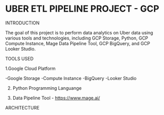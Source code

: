 # UBER ETL PIPELINE PROJECT - GCP 

INTRODUCTION

The goal of this project is to perform data analytics on Uber data using various tools and technologies, including GCP Storage, Python, GCP Compute Instance, Mage Data Pipeline Tool, GCP BigQuery, and GCP Looker Studio.

TOOLS USED

1.Google Cloud Platform

-Google Storage
-Compute Instance
-BigQuery
-Looker Studio

2. Python Programming Languange

4. Data Pipeline Tool - https://www.mage.ai/

 ARCHITECTURE 

